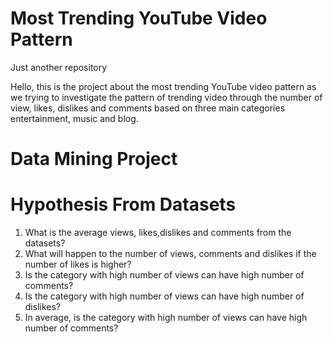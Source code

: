 # Most Trending YouTube Video Pattern
Just another repository

Hello, this is the project about the most trending YouTube video pattern as we trying to investigate the pattern of trending video through the number of view, likes, dislikes and comments based on three main categories entertainment, music and blog.


# Data Mining Project
# Hypothesis From Datasets
1. What is the average views, likes,dislikes and comments from the datasets?
2. What will happen to the number of views, comments and dislikes if the number of likes is higher?
3. Is the category with high number of views can have high number of comments?
4. Is the category with high number of views can have high number of dislikes?
5. In average, is the category with high number of views can have high number of comments?
